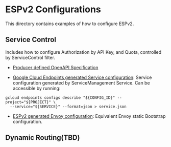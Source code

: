 # ESPv2 Configurations

This directory contains examples of how to configure ESPv2.

## Service Control

Includes how to configure Authorization by API Key, and Quota, controlled by ServiceControl filter.

* [Producer defined OpenAPI Specification](/service_control/openapi_swagger.json)

* [Google Cloud Endpoints generated Service configuration](
/service_control/service_config_generated.json
 ): Service configuration generated by ServiceManagement Service.
 Can be accessible by running:

```
gcloud endpoints configs describe "${CONFIG_ID}" --project="${PROJECT}" \
  --service="${SERVICE}" --format=json > service.json
```

* [ESPv2 generated Envoy configuration](
/service_control/envoy_config.json
 ):  Equivalent Envoy static Bootstrap configuration.

## Dynamic Routing(TBD)

